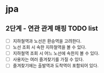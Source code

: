 # jpa

##  2단계 - 연관 관계 매핑 TODO list

- [ ] 지하철역과 노선은 환승역을 고려한다.
- [ ] 노선 조회 시 속한 지하철역을 볼 수 있다.
- [ ] 지하철역 조회 시 어느 노선에 속한지 볼 수 있다.
- [ ] 사용자는 여러 즐겨찾기를 가질 수 있다.
- [ ] 즐겨찾기에는 출발역과 도착역이 포함되어 있다.
